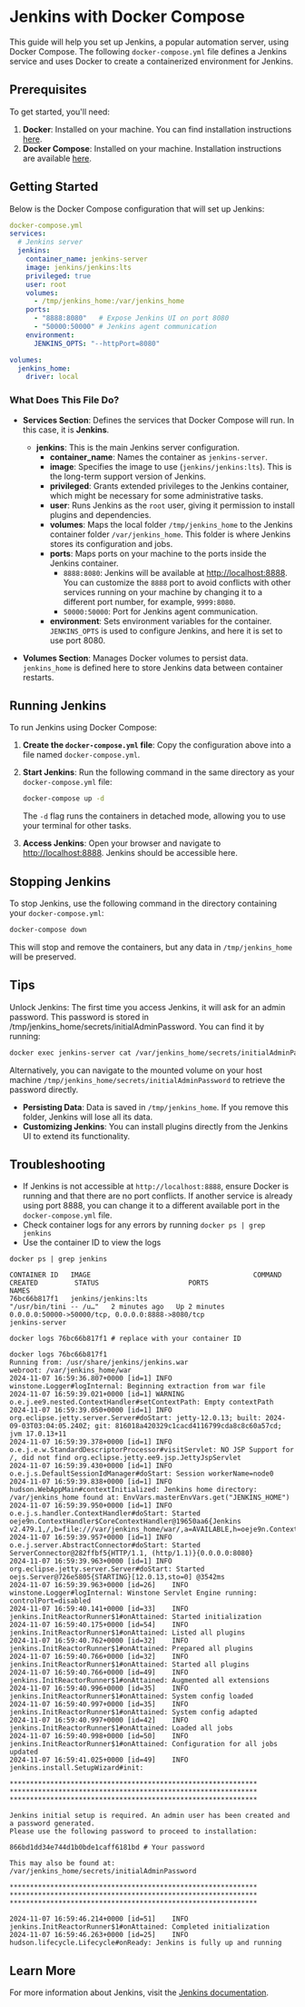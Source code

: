 # Jenkins with Docker Compose

This guide will help you set up Jenkins, a popular automation server, using Docker Compose. The following `docker-compose.yml` file defines a Jenkins service and uses Docker to create a containerized environment for Jenkins.

## Prerequisites

To get started, you'll need:

1. **Docker**: Installed on your machine. You can find installation instructions [here](https://docs.docker.com/get-docker/).
2. **Docker Compose**: Installed on your machine. Installation instructions are available [here](https://docs.docker.com/compose/install/).

## Getting Started

Below is the Docker Compose configuration that will set up Jenkins:

```yaml
docker-compose.yml
services:
  # Jenkins server
  jenkins:
    container_name: jenkins-server
    image: jenkins/jenkins:lts
    privileged: true
    user: root
    volumes:
      - /tmp/jenkins_home:/var/jenkins_home
    ports:
      - "8888:8080"   # Expose Jenkins UI on port 8080
      - "50000:50000" # Jenkins agent communication
    environment:
      JENKINS_OPTS: "--httpPort=8080"

volumes:
  jenkins_home:
    driver: local
```

### What Does This File Do?

- **Services Section**: Defines the services that Docker Compose will run. In this case, it is **Jenkins**.

  - **jenkins**: This is the main Jenkins server configuration.
    - **container_name**: Names the container as `jenkins-server`.
    - **image**: Specifies the image to use (`jenkins/jenkins:lts`). This is the long-term support version of Jenkins.
    - **privileged**: Grants extended privileges to the Jenkins container, which might be necessary for some administrative tasks.
    - **user**: Runs Jenkins as the `root` user, giving it permission to install plugins and dependencies.
    - **volumes**: Maps the local folder `/tmp/jenkins_home` to the Jenkins container folder `/var/jenkins_home`. This folder is where Jenkins stores its configuration and jobs.
    - **ports**: Maps ports on your machine to the ports inside the Jenkins container.
      - `8888:8080`: Jenkins will be available at [http://localhost:8888](http://localhost:8888). You can customize the `8888` port to avoid conflicts with other services running on your machine by changing it to a different port number, for example, `9999:8080`.
      - `50000:50000`: Port for Jenkins agent communication.
    - **environment**: Sets environment variables for the container. `JENKINS_OPTS` is used to configure Jenkins, and here it is set to use port 8080.

- **Volumes Section**: Manages Docker volumes to persist data. `jenkins_home` is defined here to store Jenkins data between container restarts.

## Running Jenkins

To run Jenkins using Docker Compose:

1. **Create the `docker-compose.yml` file**: Copy the configuration above into a file named `docker-compose.yml`.
2. **Start Jenkins**: Run the following command in the same directory as your `docker-compose.yml` file:

   ```bash
   docker-compose up -d
   ```

   The `-d` flag runs the containers in detached mode, allowing you to use your terminal for other tasks.

3. **Access Jenkins**: Open your browser and navigate to [http://localhost:8888](http://localhost:8888). Jenkins should be accessible here.

## Stopping Jenkins

To stop Jenkins, use the following command in the directory containing your `docker-compose.yml`:

```bash
docker-compose down
```

This will stop and remove the containers, but any data in `/tmp/jenkins_home` will be preserved.

## Tips

Unlock Jenkins: The first time you access Jenkins, it will ask for an admin password. This password is stored in /tmp/jenkins_home/secrets/initialAdminPassword. You can find it by running:

  ```bash
  docker exec jenkins-server cat /var/jenkins_home/secrets/initialAdminPassword
  ```

Alternatively, you can navigate to the mounted volume on your host machine `/tmp/jenkins_home/secrets/initialAdminPassword` to retrieve the password directly.

- **Persisting Data**: Data is saved in `/tmp/jenkins_home`. If you remove this folder, Jenkins will lose all its data.
- **Customizing Jenkins**: You can install plugins directly from the Jenkins UI to extend its functionality.

## Troubleshooting

- If Jenkins is not accessible at `http://localhost:8888`, ensure Docker is running and that there are no port conflicts. If another service is already using port 8888, you can change it to a different available port in the `docker-compose.yml` file.
- Check container logs for any errors by running `docker ps | grep jenkins`
- Use the container ID to view the logs

```shell
docker ps | grep jenkins

CONTAINER ID   IMAGE                                        COMMAND                  CREATED         STATUS                      PORTS                                                                         NAMES
76bc66b817f1   jenkins/jenkins:lts                          "/usr/bin/tini -- /u…"   2 minutes ago   Up 2 minutes                0.0.0.0:50000->50000/tcp, 0.0.0.0:8888->8080/tcp                              jenkins-server
```

```shell
docker logs 76bc66b817f1 # replace with your container ID
```

```shell
docker logs 76bc66b817f1
Running from: /usr/share/jenkins/jenkins.war
webroot: /var/jenkins_home/war
2024-11-07 16:59:36.807+0000 [id=1]	INFO	winstone.Logger#logInternal: Beginning extraction from war file
2024-11-07 16:59:39.021+0000 [id=1]	WARNING	o.e.j.ee9.nested.ContextHandler#setContextPath: Empty contextPath
2024-11-07 16:59:39.050+0000 [id=1]	INFO	org.eclipse.jetty.server.Server#doStart: jetty-12.0.13; built: 2024-09-03T03:04:05.240Z; git: 816018a420329c1cacd4116799cda8c8c60a57cd; jvm 17.0.13+11
2024-11-07 16:59:39.378+0000 [id=1]	INFO	o.e.j.e.w.StandardDescriptorProcessor#visitServlet: NO JSP Support for /, did not find org.eclipse.jetty.ee9.jsp.JettyJspServlet
2024-11-07 16:59:39.430+0000 [id=1]	INFO	o.e.j.s.DefaultSessionIdManager#doStart: Session workerName=node0
2024-11-07 16:59:39.838+0000 [id=1]	INFO	hudson.WebAppMain#contextInitialized: Jenkins home directory: /var/jenkins_home found at: EnvVars.masterEnvVars.get("JENKINS_HOME")
2024-11-07 16:59:39.950+0000 [id=1]	INFO	o.e.j.s.handler.ContextHandler#doStart: Started oeje9n.ContextHandler$CoreContextHandler@19650aa6{Jenkins v2.479.1,/,b=file:///var/jenkins_home/war/,a=AVAILABLE,h=oeje9n.ContextHandler$CoreContextHandler$CoreToNestedHandler@3ce53f6a{STARTED}}
2024-11-07 16:59:39.957+0000 [id=1]	INFO	o.e.j.server.AbstractConnector#doStart: Started ServerConnector@282ffbf5{HTTP/1.1, (http/1.1)}{0.0.0.0:8080}
2024-11-07 16:59:39.963+0000 [id=1]	INFO	org.eclipse.jetty.server.Server#doStart: Started oejs.Server@726e5805{STARTING}[12.0.13,sto=0] @3542ms
2024-11-07 16:59:39.963+0000 [id=26]	INFO	winstone.Logger#logInternal: Winstone Servlet Engine running: controlPort=disabled
2024-11-07 16:59:40.141+0000 [id=33]	INFO	jenkins.InitReactorRunner$1#onAttained: Started initialization
2024-11-07 16:59:40.175+0000 [id=54]	INFO	jenkins.InitReactorRunner$1#onAttained: Listed all plugins
2024-11-07 16:59:40.762+0000 [id=32]	INFO	jenkins.InitReactorRunner$1#onAttained: Prepared all plugins
2024-11-07 16:59:40.766+0000 [id=32]	INFO	jenkins.InitReactorRunner$1#onAttained: Started all plugins
2024-11-07 16:59:40.766+0000 [id=49]	INFO	jenkins.InitReactorRunner$1#onAttained: Augmented all extensions
2024-11-07 16:59:40.996+0000 [id=35]	INFO	jenkins.InitReactorRunner$1#onAttained: System config loaded
2024-11-07 16:59:40.997+0000 [id=35]	INFO	jenkins.InitReactorRunner$1#onAttained: System config adapted
2024-11-07 16:59:40.997+0000 [id=42]	INFO	jenkins.InitReactorRunner$1#onAttained: Loaded all jobs
2024-11-07 16:59:40.998+0000 [id=50]	INFO	jenkins.InitReactorRunner$1#onAttained: Configuration for all jobs updated
2024-11-07 16:59:41.025+0000 [id=49]	INFO	jenkins.install.SetupWizard#init:

*************************************************************
*************************************************************
*************************************************************

Jenkins initial setup is required. An admin user has been created and a password generated.
Please use the following password to proceed to installation:

866bd1dd34e744d1b0bde1caff6181bd # Your password

This may also be found at: /var/jenkins_home/secrets/initialAdminPassword

*************************************************************
*************************************************************
*************************************************************

2024-11-07 16:59:46.214+0000 [id=51]	INFO	jenkins.InitReactorRunner$1#onAttained: Completed initialization
2024-11-07 16:59:46.263+0000 [id=25]	INFO	hudson.lifecycle.Lifecycle#onReady: Jenkins is fully up and running
```

## Learn More

For more information about Jenkins, visit the [Jenkins documentation](https://www.jenkins.io/doc/).
